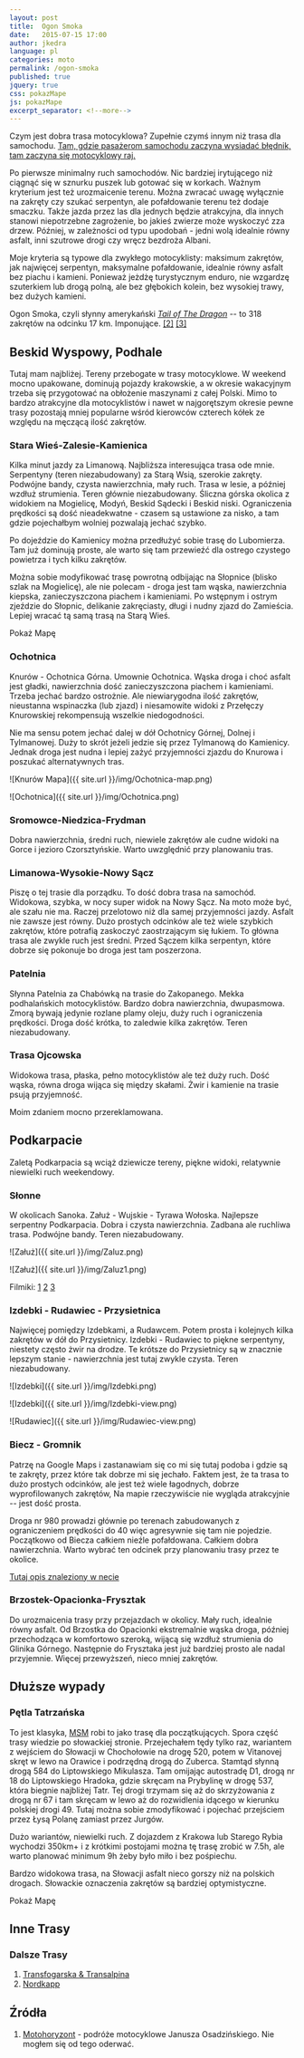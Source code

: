 ```yaml
---
layout: post
title:  Ogon Smoka
date:   2015-07-15 17:00
author: jkedra
language: pl
categories: moto
permalink: /ogon-smoka
published: true
jquery: true
css: pokazMape
js: pokazMape
excerpt_separator: <!--more-->
---
```


Czym jest dobra trasa motocyklowa? Zupełnie czymś innym
niż trasa dla samochodu.
[Tam, gdzie pasażerom samochodu zaczyna wysiadać błędnik,
tam zaczyna się motocyklowy raj.](http://motohoryzont.com/Hiszpania-i-Portugalia)
<!--more-->
Po pierwsze minimalny ruch samochodów.
Nic bardziej irytującego niż ciągnąć się w sznurku puszek
lub gotować się w korkach.
Ważnym kryterium jest też urozmaicenie terenu.
Można zwracać uwagę wyłącznie na zakręty czy szukać serpentyn,
ale pofałdowanie terenu też dodaje smaczku.
Także jazda przez las dla jednych będzie atrakcyjna,
dla innych stanowi niepotrzebne zagrożenie,
bo jakieś zwierze może wyskoczyć zza drzew.
Później, w zależności od typu upodobań - jedni wolą
idealnie równy asfalt, inni szutrowe drogi czy wręcz bezdroża Albani.

Moje kryteria są typowe dla zwykłego motocyklisty: maksimum zakrętów,
jak najwięcej serpentyn, maksymalne pofałdowanie,
idealnie równy asfalt bez piachu i kamieni.
Ponieważ jeżdżę turystycznym enduro, nie wzgardzę
szuterkiem lub drogą polną, ale bez głębokich kolein,
bez wysokiej trawy, bez dużych kamieni.

Ogon Smoka, czyli słynny amerykański
[_Tail of The Dragon_](http://www.scigacz.pl/Tail,Of,The,Dragon,318,zakretow,na,odcinku,17,km,23749.html)
-- to 318 zakrętów na odcinku 17 km. Imponujące.
[[2]](http://www.scigacz.pl/Tail,of,the,Dragon,droga,z,piekla,rodem,17578.html)
[[3]](https://www.youtube.com/watch?v=K16YnmJN0fc)

## Beskid Wyspowy, Podhale

Tutaj mam najbliżej. Tereny przebogate w trasy motocyklowe.
W weekend mocno upakowane, dominują pojazdy krakowskie,
a w okresie wakacyjnym trzeba się przygotować na
obłożenie maszynami z całej Polski. 
Mimo to bardzo atrakcyjne dla motocyklistów
i nawet w najgorętszym okresie pewne trasy pozostają
mniej popularne wśród kierowców czterech kółek
ze względu na męczącą ilość zakrętów.

### Stara Wieś-Zalesie-Kamienica

Kilka minut jazdy za Limanową. Najbliższa interesująca trasa
ode mnie.
Serpentyny (teren niezabudowany) za Starą Wsią, szerokie zakręty.
Podwójne bandy, czysta nawierzchnia, mały ruch. Trasa w lesie,
a później wzdłuż strumienia. Teren głównie niezabudowany.
Śliczna górska okolica z widokiem na Mogielicę, Modyń, Beskid Sądecki
i Beskid niski. Ograniczenia prędkości są dość nieadekwatne -
czasem są ustawione za nisko, a tam gdzie pojechałbym wolniej
pozwalają jechać szybko.

Po dojeździe do Kamienicy można przedłużyć sobie trasę do Lubomierza.
Tam już dominują proste, ale warto się tam przewieźć dla ostrego czystego
powietrza i tych kilku zakrętów.

Można sobie modyfikować trasę powrotną odbijając na
Słopnice (blisko szlak na Mogielicę), ale nie polecam - droga jest
tam wąska, nawierzchnia kiepska, zanieczyszczona piachem i kamieniami.
Po wstępnym i ostrym zjeździe do Słopnic, delikanie zakręciasty, długi
i nudny zjazd do Zamieścia. Lepiej wracać tą samą trasą na Starą Wieś.

<iframe width="640" height="480" style="display:none;" id="map_starawies">
</iframe>

<p class="pokazMape" id="starawies">Pokaż Mapę</p>



### Ochotnica

Knurów - Ochotnica Górna. Umownie Ochotnica.
Wąska droga i choć asfalt jest gładki, nawierzchnia
dość zanieczyszczona piachem i kamieniami.
Trzeba jechać bardzo ostrożnie.
Ale niewiarygodna ilość zakrętów, nieustanna wspinaczka
(lub zjazd) i niesamowite widoki z Przełęczy Knurowskiej
rekompensują wszelkie niedogodności. 

Nie ma sensu potem jechać dalej w dół Ochotnicy Górnej, Dolnej
i Tylmanowej. Duży to skrót jeżeli jedzie się przez
Tylmanową do Kamienicy. Jednak droga jest nudna i lepiej
zażyć przyjemności zjazdu do Knurowa i poszukać alternatywnych tras.

![Knurów Mapa]({{ site.url }}/img/Ochotnica-map.png)

![Ochotnica]({{ site.url }}/img/Ochotnica.png)


### Sromowce-Niedzica-Frydman

Dobra nawierzchnia, średni ruch, niewiele zakrętów ale cudne widoki
na Gorce i jezioro Czorsztyńskie. Warto uwzględnić przy planowaniu tras.

### Limanowa-Wysokie-Nowy Sącz

Piszę o tej trasie dla porządku. To dość dobra trasa na samochód.
Widokowa, szybka, w nocy super widok na Nowy Sącz. Na moto
może być, ale szału nie ma. Raczej przelotowo niż dla samej
przyjemności jazdy. Asfalt nie zawsze jest równy.
Dużo prostych odcinków ale też wiele szybkich zakrętów, które potrafią
zaskoczyć zaostrzającym się łukiem. To główna trasa ale zwykle
ruch jest średni. Przed Sączem kilka serpentyn, które dobrze się
pokonuje bo droga jest tam poszerzona.

### Patelnia

Słynna Patelnia za Chabówką na trasie do Zakopanego.
Mekka podhalańskich motocyklistów.
Bardzo dobra nawierzchnia, dwupasmowa. Zmorą bywają
jedynie rozlane plamy oleju, duży ruch i ograniczenia prędkości.
Droga dość krótka, to zaledwie kilka zakrętów. Teren niezabudowany.

### Trasa Ojcowska

Widokowa trasa, płaska, pełno motocyklistów ale też duży ruch.
Dość wąska, równa droga wijąca się między skałami.
Żwir i kamienie na trasie psują przyjemność.

Moim zdaniem mocno przereklamowana.

## Podkarpacie

Zaletą Podkarpacia są wciąż dziewicze tereny, piękne widoki,
relatywnie niewielki ruch weekendowy.

### Słonne

W okolicach Sanoka. Załuż - Wujskie - Tyrawa Wołoska.
Najlepsze serpentny Podkarpacia.
Dobra i czysta nawierzchnia. Zadbana ale ruchliwa trasa.
Podwójne bandy.  Teren niezabudowany.

![Załuż]({{ site.url }}/img/Zaluz.png)

![Załuż]({{ site.url }}/img/Zaluz1.png)

Filmiki:
[1](https://www.youtube.com/watch?v=k8imGk7ViHU)
[2](https://www.youtube.com/watch?v=Z8ydROLfTd0)
[3](https://www.youtube.com/watch?v=gNr-k6FRbAg)

### Izdebki - Rudawiec - Przysietnica

Najwięcej pomiędzy Izdebkami, a Rudawcem. Potem prosta i
kolejnych kilka zakrętów w dół do Przysietnicy.
Izdebki - Rudawiec to piękne serpentyny, niestety
często żwir na drodze. Te krótsze do Przysietnicy
są w znacznie lepszym stanie - nawierzchnia jest tutaj
zwykle czysta. Teren niezabudowany.

![Izdebki]({{ site.url }}/img/Izdebki.png)

![Izdebki]({{ site.url }}/img/Izdebki-view.png)

![Rudawiec]({{ site.url }}/img/Rudawiec-view.png)


### Biecz - Gromnik

Patrzę na Google Maps i zastanawiam się co mi się tutaj podoba
i gdzie są te zakręty, przez które tak dobrze mi się jechało.
Faktem jest, że ta trasa to dużo prostych odcinków,
ale jest też wiele łagodnych, dobrze wyprofilowanych zakrętów,
Na mapie rzeczywiście nie wygląda atrakcyjnie -- jest dość prosta.

Droga nr 980 prowadzi głównie po terenach zabudowanych z ograniczeniem
prędkości do 40 więc agresywnie się tam nie pojedzie.
Początkowo od Biecza całkiem nieźle pofałdowana.
Całkiem dobra nawierzchnia. Warto wybrać ten odcinek przy
planowaniu trasy przez te okolice.

[Tutaj opis znaleziony w necie](http://katolik.us/viewtopic.php?t=2672)

### Brzostek-Opacionka-Frysztak

Do urozmaicenia trasy przy przejazdach w okolicy. Mały ruch, idealnie
równy asfalt. Od Brzostka do Opacionki ekstremalnie wąska droga,
później przechodząca w komfortowo szeroką, wijącą się wzdłuż strumienia
do Glinika Górnego. Następnie do Frysztaka jest już bardziej prosto
ale nadal przyjemnie. Więcej przewyższeń, nieco mniej zakrętów.

## Dłuższe wypady

### Pętla Tatrzańska

To jest klasyka, [MSM] robi to jako trasę dla początkujących. 
Spora część trasy wiedzie po słowackiej stronie.
Przejechałem tędy tylko raz, wariantem z wejściem do
Słowacji w Chochołowie na drogę 520, potem w Vitanovej
skręt w lewo na Orawice i podrzędną drogą do Zuberca.
Stamtąd słynną drogą 584 do Liptowskiego Mikulasza.
Tam omijając autostradę D1, drogą nr 18 do Liptowskiego
Hradoka, gdzie skręcam na Prybylinę w drogę 537, która
biegnie najbliżej Tatr. Tej drogi trzymam się aż do
skrzyżowania z drogą nr 67 i tam skręcam w lewo
aż do rozwidlenia idącego w kierunku polskiej drogi 49.
Tutaj można sobie zmodyfikować i pojechać przejściem
przez Łysą Polanę zamiast przez Jurgów.

Dużo wariantów, niewielki ruch. Z dojazdem z Krakowa lub
Starego Rybia wychodzi 350km+ i z krótkimi postojami można
tę trasę zrobić w 7.5h, ale warto planować minimum 9h
żeby było miło i bez pośpiechu.

Bardzo widokowa trasa, na Słowacji asfalt nieco gorszy niż
na polskich drogach. Słowackie oznaczenia zakrętów są
bardziej optymistyczne.

<iframe width="640" height="480" style="display:none;" id="map_tatry">
</iframe>

<p class="pokazMape" id="tatry">Pokaż Mapę</p>


## Inne Trasy

### Dalsze Trasy

1. [Transfogarska & Transalpina][rumunia1]
2. [Nordkapp](http://motohoryzont.com/na-NORDKAPP-motocyklem)

## Źródła

1. [Motohoryzont][mh] - podróże motocyklowe Janusza Osadzińskiego.
   Nie mogłem się od tego oderwać.

[mh]:	     http://motohoryzont.com/
[msm]:       http://szkola-motocyklowa.pl/
[rumunia1]:  http://msm.malopolska.pl/?page=news&id=91
[transalp]:  http://pl.wikipedia.org/wiki/Honda_Transalp#Honda_XL650V_Transalp "XL650V Transalp"


